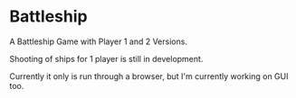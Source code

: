 # Battleship

A Battleship Game with Player 1 and 2 Versions.

Shooting of ships for 1 player is still in development.

Currently it only is run through a browser, but I'm currently working on GUI too.
